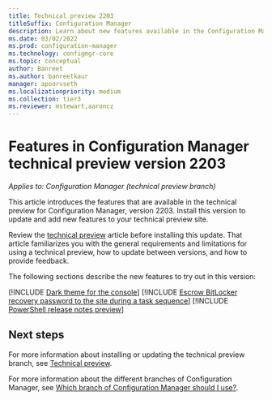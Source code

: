 ```yaml
---
title: Technical preview 2203
titleSuffix: Configuration Manager
description: Learn about new features available in the Configuration Manager technical preview branch version 2203.
ms.date: 03/02/2022
ms.prod: configuration-manager
ms.technology: configmgr-core
ms.topic: conceptual
author: Banreet
ms.author: banreetkaur
manager: apoorvseth
ms.localizationpriority: medium
ms.collection: tier3
ms.reviewer: mstewart,aaroncz 
---
```


# Features in Configuration Manager technical preview version 2203

*Applies to: Configuration Manager (technical preview branch)*

This article introduces the features that are available in the technical preview for Configuration Manager, version 2203. Install this version to update and add new features to your technical preview site.<!-- baseline only statement: When you install a new technical preview site, this release is also available as a baseline version. --> 

Review the [technical preview](../technical-preview.md) article before installing this update. That article familiarizes you with the general requirements and limitations for using a technical preview, how to update between versions, and how to provide feedback.

The following sections describe the new features to try out in this version:

<!-- [!INCLUDE [Example feature name](includes/2203/1234567.md)] -->

[!INCLUDE [Dark theme for the console](includes/2203/9070525.md)]
[!INCLUDE [Escrow BitLocker recovery password to the site during a task sequence](includes/2203/10454717.md)]
[!INCLUDE [PowerShell release notes preview](includes/2203/13395691.md)]

<!-- ## General known issues  -->
 
<!--  [!INCLUDE [11018755](includes/2112/known-issue-11018755.md)] -->
## Next steps

For more information about installing or updating the technical preview branch, see [Technical preview](../technical-preview.md).

For more information about the different branches of Configuration Manager, see [Which branch of Configuration Manager should I use?](../../understand/which-branch-should-i-use.md).
